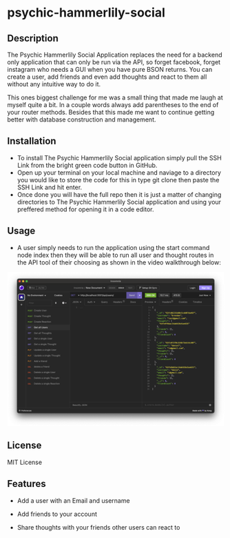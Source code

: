 # psychic-hammerlily-social

## Description
The Psychic Hammerlily Social Application replaces the need for a backend only application that can only be run via the API, so forget facebook, forget instagram who needs a GUI when you have pure BSON returns. You can create a user, add friends and even add thoughts and react to them all without any intuitive way to do it.

This ones biggest challenge for me was a small thing that made me laugh at myself quite a bit. In a couple words always add parentheses to the end of your router methods. Besides that this made me want to continue getting better with database construction and management.

## Installation

- To install The Psychic Hammerlily Social application simply pull the SSH Link from the bright green code button in GitHub.
- Open up your terminal on your local machine and naviage to a directory you would like to store the code for this in type git clone then paste the SSH Link and hit enter.
- Once done you will have the full repo then it is just a matter of changing directories to The Psychic Hammerlily Social  application and using your preffered method for opening it in a code editor.

## Usage

- A user simply needs to run the application using the start command node index then they will be able to run all user and thought routes in the API tool of their choosing as shown in the video walkthrough below:

[![Watch the video](./assets/routes.png)](https://drive.google.com/file/d/1SKgVDfsPbdxpRflG8MX4q761JGKsmc4F/view)

## License

MIT License

## Features

- Add a user with an Email and username

- Add friends to your account

- Share thoughts with your friends other users can react to 